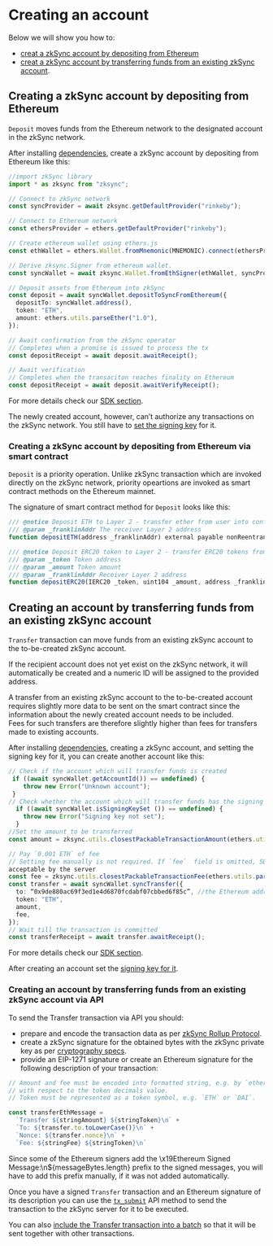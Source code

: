 # Creating an account
Below we will show you how to:
- [creat a zkSync account by depositing from Ethereum](https://github.com/LesKukh/zksync-docs/blob/LesKukh-patch-2-1/docs/dev/payments-v2/create_account.md#creating-a-zksync-account-by-depositing-from-ethereum)
- [creat a zkSync account by transferring funds from an existing zkSync account](https://github.com/LesKukh/zksync-docs/blob/LesKukh-patch-2-1/docs/dev/payments-v2/create_account.md#creating-an-account-by-transferring-funds-from-an-existing-zksync-account).
## Creating a zkSync account by depositing from Ethereum

`Deposit` moves funds from the Ethereum network to the designated account in the zkSync network.

After installing [dependencies](https://zksync.io/api/sdk/js/tutorial.html#adding-dependencies), create a zkSync account by depositing from Ethereum like this:
```typescript
//import zkSync library
import * as zksync from "zksync"; 

// Connect to zkSync network
const syncProvider = await zksync.getDefaultProvider("rinkeby");

// Connect to Ethereum network
const ethersProvider = ethers.getDefaultProvider("rinkeby");     

// Create ethereum wallet using ethers.js
const ethWallet = ethers.Wallet.fromMnemonic(MNEMONIC).connect(ethersProvider);

// Derive zksync.Signer from ethereum wallet.
const syncWallet = await zksync.Wallet.fromEthSigner(ethWallet, syncProvider);

// Deposit assets from Ethereum into zkSync
const deposit = await syncWallet.depositToSyncFromEthereum({
  depositTo: syncWallet.address(),
  token: "ETH",
  amount: ethers.utils.parseEther("1.0"),
});

// Await confirmation from the zkSync operator
// Completes when a promise is issued to process the tx
const depositReceipt = await deposit.awaitReceipt();

// Await verification
// Completes when the transaciton reaches finality on Ethereum
const depositReceipt = await deposit.awaitVerifyReceipt();
```
For more details check our [SDK section](https://zksync.io/api/sdk/js/).

The newly created account, however, can’t authorize any transactions on the zkSync network. You still have to [set the signing key](https://github.com/LesKukh/zksync-docs/blob/LesKukh-patch-2-1/docs/dev/payments-v2/signing_key.md) for it.
### Creating a zkSync account by depositing from Ethereum via smart contract
`Deposit` is a priority operation. Unlike zkSync transaction which are invoked directly on the zkSync network, priority opeartions are invoked as smart contract methods on the Ethereum mainnet. 

The signature of smart contract method for `Deposit` looks like this:
```js
/// @notice Deposit ETH to Layer 2 - transfer ether from user into contract, validate it, register deposit
/// @param _franklinAddr The receiver Layer 2 address
function depositETH(address _franklinAddr) external payable nonReentrant;

/// @notice Deposit ERC20 token to Layer 2 - transfer ERC20 tokens from user into contract, validate it, register deposit
/// @param _token Token address
/// @param _amount Token amount
/// @param _franklinAddr Receiver Layer 2 address
function depositERC20(IERC20 _token, uint104 _amount, address _franklinAddr) external nonReentrant;
```

## Creating an account by transferring funds from an existing zkSync account
`Transfer` transaction can move funds from an existing zkSync account to the to-be-created zkSync account.

If the recipient account does not yet exist on the zkSync network, it will automatically be created and a numeric ID will be assigned to the provided address.

A transfer from an existing zkSync account to the to-be-created account requires slightly more data to be sent on the smart contract since the information about the newly created account needs to be included.  
Fees for such transfers are therefore slightly higher than fees for transfers made to existing accounts.

After installing [dependencies](https://zksync.io/api/sdk/js/tutorial.html#adding-dependencies), creating  a zkSync account, and setting the signing key for it, you can create another account like this:
```typescript
// Check if the account which will transfer funds is created 
 if ((await syncWallet.getAccountId()) == undefined) {
    throw new Error("Unknown account");
 }
// Check whether the account which will transfer funds has the signing key 
  if ((await syncWallet.isSigningKeySet ()) == undefined) {
    throw new Error("Signing key not set");
  }
//Set the amount to be transferred
const amount = zksync.utils.closestPackableTransactionAmount(ethers.utils.parseEther("0.999"));

// Pay `0.001 ETH` of fee
// Setting fee manually is not required. If `fee`  field is omitted, SDK will choose the lowest possible fee
acceptable by the server 
const fee = zksync.utils.closestPackableTransactionFee(ethers.utils.parseEther("0.001"));
const transfer = await syncWallet.syncTransfer({
  to: “0x9de880ac69f3ed1e4d6870fcdabf07cbbed6f85c”, //the Ethereum address you want to make a zkSync account for
  token: "ETH",
  amount,
  fee,
});
// Wait till the transaction is committed
const transferReceipt = await transfer.awaitReceipt();
```
For more details check our [SDK section](https://zksync.io/api/sdk/js/).

After creating an account set the [signing key for it](https://github.com/LesKukh/zksync-docs/blob/LesKukh-patch-2-1/docs/dev/payments-v2/signing_key.md).

### Creating an account by transferring funds from an existing zkSync account via API
To send the Transfer transaction via API you should: 
-	prepare and encode the transaction data as per [zkSync Rollup Protocol]( https://github.com/matter-labs/zksync/blob/master/docs/protocol/#3-transfer-to-new).  
- create a zkSync signature for the obtained bytes with the zkSync private key as per [cryptography specs]( https://zksync.io/api/sdk/crypto.html). 
-	provide an EIP-1271 signature or create an Ethereum signature for the following description of your transaction:
```js
// Amount and fee must be encoded into formatted string, e.g. by `ethers.utils.formatUnits` method
// with respect to the token decimals value.
// Token must be represented as a token symbol, e.g. `ETH` or `DAI`.

const transferEthMessage =
  `Transfer ${stringAmount} ${stringToken}\n` +
  `To: ${transfer.to.toLowerCase()}\n` +
  `Nonce: ${transfer.nonce}\n` +
  `Fee: ${stringFee} ${stringToken}\n` 
```
Since some of the Ethereum signers add the \x19Ethereum Signed Message:\n${messageBytes.length} prefix to the signed messages, you will have to add this prefix manually, if it was not added automatically.  

Once you have a signed `Transfer` transaction and an Ethereum signature of its description you can use the [`tx_submit`]( https://zksync.io/api/v0.1.html#tx-submit) API method to send the transaction to the zkSync server for it to be executed. 

You can also [include the Transfer transaction into a batch](https://github.com/LesKukh/zksync-docs/blob/LesKukh-patch-2-1/docs/dev/payments-v2/batch.md) so that it will be sent together with other transactions. 
